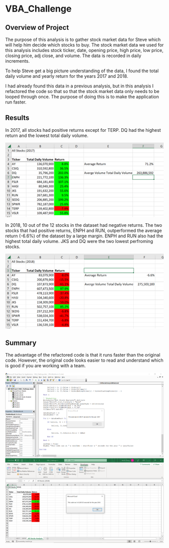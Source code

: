 # VBA_Challenge

## Overview of Project

The purpose of this analysis is to gather stock market data for Steve which will help him decide which stocks to buy. The stock market data we used for this analysis includes stock ticker, date, opening price, high price, low price, closing price, adj close, and volume. The data is recorded in daily increments. 

To help Steve get a big picture understanding of the data, I found the total daily volume and yearly return for the years 2017 and 2018.

I had already found this data in a previous analysis, but in this analysis I refactored the code so that so that the stock market data only needs to be looped through once. The purpose of doing this is to make the application run faster.

## Results

In 2017, all stocks had positive returns except for TERP. DQ had the highest return and the lowest total daily volume.

![All_Stocks(2017)](https://github.com/jolwig/VBA_Challenge/blob/main/All_Stocks(2017).PNG)

In 2018, 10 out of the 12 stocks in the dataset had negative returns. The two stocks that had positive returns, ENPH and RUN, outperformed the average return (-6.6%) of the dataset by a large margin. ENPH and RUN also had the highest total daily volume. JKS and DQ were the two lowest perfroming stocks.

![All_Stocks(2018)](https://github.com/jolwig/VBA_Challenge/blob/main/All_Stocks(2018).PNG)

## Summary

The advantage of the refactored code is that it runs faster than the original code. However, the original code looks easier to read and understand which is good if you are working with a team.

![refactored 2017](https://github.com/jolwig/VBA_Challenge/blob/main/VBA_Challenge_2017.PNG)
![refactored 2018](https://github.com/jolwig/VBA_Challenge/blob/main/VBA_Challenge_2018.PNG)
